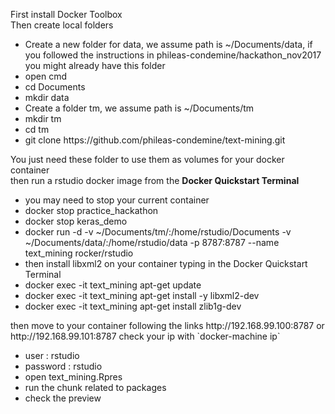 First install Docker Toolbox<br>
Then create local folders
<ul>
<li> Create a new folder for data, we assume path is ~/Documents/data, if you followed the instructions in phileas-condemine/hackathon_nov2017 you might already have this folder
<li> open cmd
<li> cd Documents
<li> mkdir data
<li> Create a folder tm, we assume path is ~/Documents/tm
<li> mkdir tm
<li> cd tm
<li> git clone https://github.com/phileas-condemine/text-mining.git
</ul>
You just need these folder to use them as volumes for your docker container<br>
then run a rstudio docker image from the <b>Docker Quickstart Terminal</b><br>
<ul>
<li> you may need to stop your current container
<li> docker stop practice_hackathon
<li> docker stop keras_demo
<li> docker run -d -v ~/Documents/tm/:/home/rstudio/Documents -v ~/Documents/data/:/home/rstudio/data -p 8787:8787 --name text_mining rocker/rstudio
<li>then install libxml2 on your container typing in the Docker Quickstart Terminal
<li> docker exec -it text_mining apt-get update
<li> docker exec -it text_mining apt-get install -y libxml2-dev
<li> docker exec -it text_mining apt-get install zlib1g-dev
</ul>
then move to your container following the links http://192.168.99.100:8787 or http://192.168.99.101:8787 check your ip with `docker-machine ip`
<ul>
<li> user : rstudio
<li> password : rstudio
<li> open text_mining.Rpres
<li> run the chunk related to packages
<li> check the preview
</ul>
